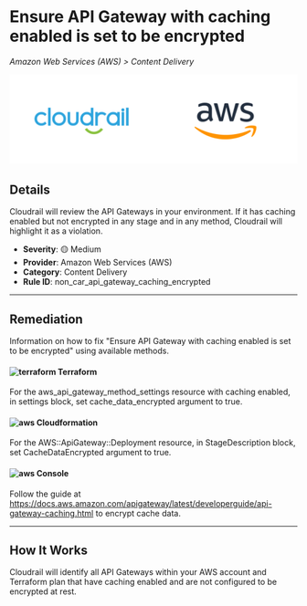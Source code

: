 # Ensure API Gateway with caching enabled is set to be encrypted

*Amazon Web Services (AWS) > Content Delivery*

![Cloudrail and Amazon Web Services (AWS) logos](../images/cloudrail_aws.png)

## Details
Cloudrail will review the API Gateways in your environment. If it has caching enabled but not encrypted in any stage and in any method, Cloudrail will highlight it as a violation.

- **Severity**: 🟡 Medium
- **Provider**: Amazon Web Services (AWS)
- **Category**: Content Delivery
- **Rule ID**: non_car_api_gateway_caching_encrypted

---

## Remediation
Information on how to fix "Ensure API Gateway with caching enabled is set to be encrypted" using available methods.


####  <img src="../_media/emojis/terraform.png" alt="terraform" width="20"/>  Terraform
For the aws_api_gateway_method_settings resource with caching enabled, in settings block, set cache_data_encrypted argument to true.








#### <img src="../_media/emojis/aws.png" alt="aws" width="20"/> Cloudformation
For the AWS::ApiGateway::Deployment resource, in StageDescription block, set CacheDataEncrypted argument to true.



####  <img src="../_media/emojis/aws.png" alt="aws" width="20"/> Console
Follow the guide at <https://docs.aws.amazon.com/apigateway/latest/developerguide/api-gateway-caching.html> to encrypt cache data.




---

## How It Works
Cloudrail will identify all API Gateways within your AWS account and Terraform plan that have caching enabled and are not configured to be encrypted at rest.